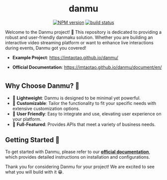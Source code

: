<div align="center">
<h1>danmu</h1>

[![NPM version](https://img.shields.io/npm/v/danmu.svg?color=a1b858)](https://www.npmjs.com/package/danmu) [![build status](https://github.com/imtaotao/danmu/actions/workflows/deploy.yml/badge.svg?branch=master)](https://github.com/imtaotao/danmu/actions/workflows/deploy.yml)

</div>

Welcome to the Danmu project! 🎉 This repository is dedicated to providing a robust and user-friendly danmaku solution. Whether you are building an interactive video streaming platform or want to enhance live interactions during events, Danmu got you covered!

- **Example Project**: https://imtaotao.github.io/danmu/

- **Official Documentation**: https://imtaotao.github.io/danmu/document/en/

<h1></h1>

## Why Choose Danmu? 💭

- 🍃 **Lightweight**: Danmu is designed to be minimal yet powerful.
- 🧩 **Customizable**: Tailor the functionality to fit your specific needs with extensive customization options.
- 🌺 **User Friendly**: Easy to integrate and use, elevating user experience on your platform.
- 🎯 **Full-Featured**: Provides APIs that meet a variety of business needs.

## Getting Started 🌟

To get started with Danmu, please refer to our [**official documentation**](https://imtaotao.github.io/danmu/document/en/guide/getting-started.html), which provides detailed instructions on installation and configurations.

Thank you for considering Danmu for your project! We are excited to see what you will build with it 😁.
